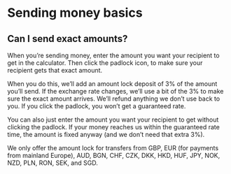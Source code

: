 # Sending money basics  
## Can I send exact amounts?  
When you’re sending money, enter the amount you want your recipient to get in the calculator. Then click the padlock icon, to make sure your recipient gets that exact amount.

When you do this, we’ll add an amount lock deposit of 3% of the amount you’ll send. If the exchange rate changes, we’ll use a bit of the 3% to make sure the exact amount arrives. We’ll refund anything we don’t use back to you. If you click the padlock, you won’t get a guaranteed rate. 

You can also just enter the amount you want your recipient to get without clicking the padlock. If your money reaches us within the guaranteed rate time, the amount is fixed anyway (and we don’t need that extra 3%).

We only offer the amount lock for transfers from GBP, EUR (for payments from mainland Europe), AUD, BGN, CHF, CZK, DKK, HKD, HUF, JPY, NOK, NZD, PLN, RON, SEK, and SGD.